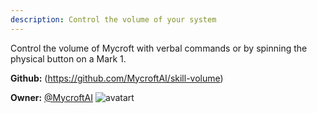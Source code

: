 ```yaml
---
description: Control the volume of your system
---
```

Control the volume of Mycroft with verbal commands or by spinning the physical
button on a Mark 1.

**Github:** (https://github.com/MycroftAI/skill-volume)

**Owner:** [@MycroftAI](https://github.com/MycroftAI) ![avatart](https://avatars0.githubusercontent.com/u/14171097?v=4)

